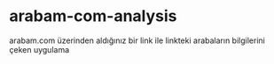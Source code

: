 # arabam-com-analysis
arabam.com üzerinden aldığınız bir link ile linkteki arabaların bilgilerini çeken uygulama
